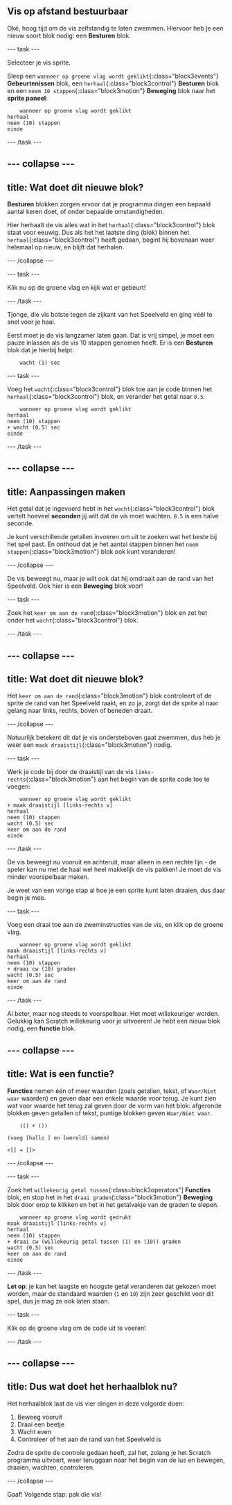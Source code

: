 ## Vis op afstand bestuurbaar

Oké, hoog tijd om de vis zelfstandig te laten zwemmen. Hiervoor heb je een nieuw soort blok nodig: een **Besturen** blok.

\--- task \---

Selecteer je vis sprite.

Sleep een `wanneer op groene vlag wordt geklikt`{:class="block3events"} **Gebeurtenissen** blok, een `herhaal`{:class="block3control"} **Besturen** blok en een `neem 10 stappen`{:class="block3motion"} **Beweging** blok naar het **sprite paneel**:

```blocks3
    wanneer op groene vlag wordt geklikt
herhaal
neem (10) stappen
einde
```

\--- /task \---

## \--- collapse \---

## title: Wat doet dit nieuwe blok?

**Besturen** blokken zorgen ervoor dat je programma dingen een bepaald aantal keren doet, of onder bepaalde omstandigheden.

Hier herhaalt de vis alles wat in het `herhaal`{:class="block3control"} blok staat voor eeuwig. Dus als het het laatste ding (blok) binnen het `herhaal`{:class="block3control"} heeft gedaan, begint hij bovenaan weer helemaal op nieuw, en blijft dat herhalen.

\--- /collapse \---

\--- task \---

Klik nu op de groene vlag en kijk wat er gebeurt!

\--- /task \---

Tjonge, die vis botste tegen de zijkant van het Speelveld en ging véél te snel voor je haai.

Eerst moet je de vis langzamer laten gaan. Dat is vrij simpel, je moet een pauze inlassen als de vis 10 stappen genomen heeft. Er is een **Besturen** blok dat je hierbij helpt:

```blocks3
    wacht (1) sec
```

\--- task \---

Voeg het `wacht`{:class="block3control"} blok toe aan je code binnen het `herhaal`{:class="block3control"} blok, en verander het getal naar `0.5`:

```blocks3
    wanneer op groene vlag wordt geklikt
herhaal
neem (10) stappen
+ wacht (0.5) sec
einde
```

\--- /task \---

## \--- collapse \---

## title: Aanpassingen maken

Het getal dat je ingevoerd hebt in het `wacht`{:class="block3control"} blok vertelt hoeveel **seconden** jij wilt dat de vis moet wachten. `0.5` is een halve seconde.

Je kunt verschillende getallen invoeren om uit te zoeken wat het beste bij het spel past. En onthoud dat je het aantal stappen binnen het `neem stappen`{:class="block3motion"} blok ook kunt veranderen!

\--- /collapse \---

De vis beweegt nu, maar je wilt ook dat hij omdraait aan de rand van het Speelveld. Ook hier is een **Beweging** blok voor!

\--- task \---

Zoek het `keer om aan de rand`{:class="block3motion"} blok en zet het onder het `wacht`{:class="block3control"} blok.

\--- /task \---

## \--- collapse \---

## title: Wat doet dit nieuwe blok?

Het `keer om aan de rand`{:class="block3motion"} blok controleert of de sprite de rand van het Speelveld raakt, en zo ja, zorgt dat de sprite al naar gelang naar links, rechts, boven of beneden draait.

\--- /collapse \---

Natuurlijk betekent dit dat je vis ondersteboven gaat zwemmen, dus heb je weer een `maak draaistijl`{:class="block3motion"} nodig.

\--- task \---

Werk je code bij door de draaistijl van de vis `links-rechts`{:class="block3motion"} aan het begin van de sprite code toe te voegen:

```blocks3
    wanneer op groene vlag wordt geklikt
+ maak draaistijl [links-rechts v]
herhaal
neem (10) stappen
wacht (0.5) sec
keer om aan de rand
einde
```

\--- /task \---

De vis beweegt nu vooruit en achteruit, maar alleen in een rechte lijn - de speler kan nu met de haai wel heel makkelijk de vis pakken! Je moet de vis minder voorspelbaar maken.

Je weet van een vorige stap al hoe je een sprite kunt laten draaien, dus daar begin je mee.

\--- task \---

Voeg een draai toe aan de zweminstructies van de vis, en klik op de groene vlag.

```blocks3
    wanneer op groene vlag wordt geklikt
maak draaistijl [links-rechts v]
herhaal
neem (10) stappen
+ draai cw (10) graden
wacht (0.5) sec
keer om aan de rand
einde
```

\--- /task \---

Al beter, maar nog steeds te voorspelbaar. Het moet willekeuriger worden. Gelukkig kan Scratch willekeurig voor je uitvoeren! Je hebt een nieuw blok nodig, een **functie** blok.

## \--- collapse \---

## title: Wat is een functie?

**Functies** nemen één of meer waarden (zoals getallen, tekst, of `Waar/Niet waar` waarden) en geven daar een enkele waarde voor terug. Je kunt zien wat voor waarde het terug zal geven door de vorm van het blok: afgeronde blokken geven getallen of tekst, puntige blokken geven `Waar/Niet waar`.

```blocks3
    (() + ())

(voeg [hallo ] en [wereld] samen)

<[] = []>
```

\--- /collapse \---

\--- task \---

Zoek het `willekeurig getal tussen`{:class=block3operators"] **Functies** blok, en stop het in het `draai graden`{:class="block3motion"} **Beweging** blok door erop te klikken en het in het getalvakje van de graden te slepen.

```blocks3
    wanneer op groene vlag wordt gedrukt
maak draaistijl [links-rechts v]
herhaal
neem (10) stappen
+ draai cw (willekeurig getal tussen (1) en (10)) graden
wacht (0.5) sec
keer om aan de rand
einde
```

\--- /task \---

**Let op**: je kan het laagste en hoogste getal veranderen dat gekozen moet worden, maar de standaard waarden (`1` en `10`) zijn zeer geschikt voor dit spel, dus je mag ze ook laten staan.

\--- task \---

Klik op de groene vlag om de code uit te voeren!

\--- /task \---

## \--- collapse \---

## title: Dus wat doet het herhaalblok nu?

Het herhaalblok laat de vis vier dingen in deze volgorde doen:

1. Beweeg vooruit
2. Draai een beetje
3. Wacht even
4. Controleer of het aan de rand van het Speelveld is

Zodra de sprite de controle gedaan heeft, zal het, zolang je het Scratch programma uitvoert, weer teruggaan naar het begin van de lus en bewegen, draaien, wachten, controleren.

\--- /collapse \---

Gaaf! Volgende stap: pak die vis!